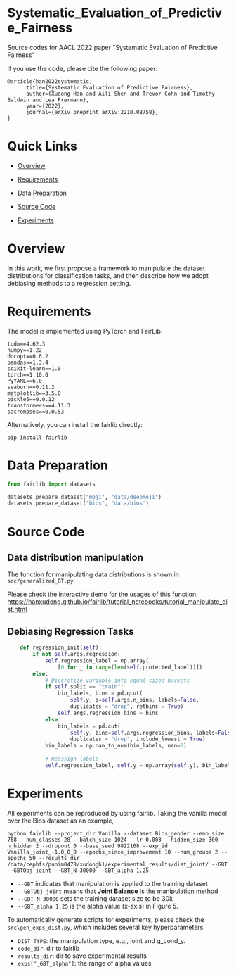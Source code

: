 # Systematic_Evaluation_of_Predictive_Fairness

Source codes for AACL 2022 paper "Systematic Evaluation of Predictive Fairness"

If you use the code, please cite the following paper:

```
@article{han2022systematic,
      title={Systematic Evaluation of Predictive Fairness}, 
      author={Xudong Han and Aili Shen and Trevor Cohn and Timothy Baldwin and Lea Frermann},
      year={2022},
      journal={arXiv preprint arXiv:2210.08758},
}
```

# Quick Links
+ [Overview](#overview)

+ [Requirements](#requirements)

+ [Data Preparation](#data-preparation)

+ [Source Code](#source-code)

+ [Experiments](#experiments)

# Overview

In this work, we first propose a framework to manipulate the dataset distributions for classification tasks, and then describe how we adopt debiasing methods to a regression setting.

# Requirements

The model is implemented using PyTorch and FairLib.

```
tqdm==4.62.3
numpy==1.22
docopt==0.6.2
pandas==1.3.4
scikit-learn==1.0
torch==1.10.0
PyYAML==6.0
seaborn==0.11.2
matplotlib==3.5.0
pickle5==0.0.12
transformers==4.11.3
sacremoses==0.0.53
```

Alternatively, you can install the fairlib directly:
```
pip install fairlib
```

# Data Preparation

```python
from fairlib import datasets

datasets.prepare_dataset("moji", "data/deepmoji")
datasets.prepare_dataset("bios", "data/bios")

```

# Source Code

## Data distribution manipulation

The function for manipulating data distributions is shown in `src/generalized_BT.py`

Please check the interactive demo for the usages of this function.
https://hanxudong.github.io/fairlib/tutorial_notebooks/tutorial_manipulate_dist.html

## Debiasing Regression Tasks

```python
    def regression_init(self):
        if not self.args.regression:
            self.regression_label = np.array(
                [0 for _ in range(len(self.protected_label))])
        else:
            # Discretize variable into equal-sized buckets
            if self.split == "train":
                bin_labels, bins = pd.qcut(
                    self.y, q=self.args.n_bins, labels=False, 
                    duplicates = "drop", retbins = True)
                self.args.regression_bins = bins
            else:
                bin_labels = pd.cut(
                    self.y, bins=self.args.regression_bins, labels=False, 
                    duplicates = "drop", include_lowest = True)
            bin_labels = np.nan_to_num(bin_labels, nan=0)
            
            # Reassign labels
            self.regression_label, self.y = np.array(self.y), bin_labels
```

# Experiments

All experiments can be reproduced by using fairlib. Taking the vanilla model over the Bios dataset as an example,
```
python fairlib --project_dir Vanilla --dataset Bios_gender --emb_size 768 --num_classes 28 --batch_size 1024 --lr 0.003 --hidden_size 300 --n_hidden 2 --dropout 0 --base_seed 9822168 --exp_id Vanilla_joint_-1.0_0_0 --epochs_since_improvement 10 --num_groups 2 --epochs 50 --results_dir /data/cephfs/punim0478/xudongh1/experimental_results/dist_joint/ --GBT --GBTObj joint --GBT_N 30000 --GBT_alpha 1.25 
```

- `--GBT` indicates that manipulation is applied to the training dataset
- `--GBTObj joint` means that **Joint Balance** is the manipulation method
- `--GBT_N 30000` sets the training dataset size to be 30k
- `--GBT_alpha 1.25` is the alpha value (x-axis) in Figure 5. 

To automatically generate scripts for experiments, please check the `src\gen_exps_dist.py`, which includes several key hyperparameters
- `DIST_TYPE`: the manipulation type, e.g., joint and g_cond_y.
- `code_dir`: dir to fairlib
- `results_dir`: dir to save experimental results
- `exps["_GBT_alpha"]`: the range of alpha values